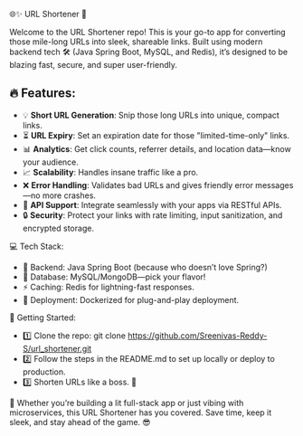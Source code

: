 🌐✨ URL Shortener 🚀

Welcome to the URL Shortener repo! This is your go-to app for converting those mile-long URLs into sleek, shareable links. Built using modern backend tech 🛠️ (Java Spring Boot, MySQL, and Redis), it’s designed to be blazing fast, secure, and super user-friendly.

## 🔥 Features: 
- 💡 **Short URL Generation**: Snip those long URLs into unique, compact links.  
- ⏳ **URL Expiry**: Set an expiration date for those "limited-time-only" links.  
- 📊 **Analytics**: Get click counts, referrer details, and location data—know your audience.  
- 📈 **Scalability**: Handles insane traffic like a pro.  
- ❌ **Error Handling**: Validates bad URLs and gives friendly error messages—no more crashes.  
- 📡 **API Support**: Integrate seamlessly with your apps via RESTful APIs.  
- 🔒 **Security**: Protect your links with rate limiting, input sanitization, and encrypted storage.

💻 Tech Stack:

- 🔧 Backend: Java Spring Boot (because who doesn’t love Spring?)
- 💾 Database: MySQL/MongoDB—pick your flavor!
- ⚡ Caching: Redis for lightning-fast responses.
- 🐳 Deployment: Dockerized for plug-and-play deployment. 

🚀 Getting Started:

- 1️⃣ Clone the repo: git clone https://github.com/Sreenivas-Reddy-S/url_shortener.git
- 2️⃣ Follow the steps in the README.md to set up locally or deploy to production.
- 3️⃣ Shorten URLs like a boss. 💼

🌟 Whether you’re building a lit full-stack app or just vibing with microservices, this URL Shortener has you covered. Save time, keep it sleek, and stay ahead of the game. 😎
